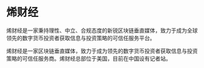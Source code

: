 # 

# 烯财经

烯财经是一家秉持理性、中立、合规态度的新锐区块链垂直媒体，致力于成为全球领先的数字货币投资者获取信息与投资策略的可信任服务平台。

烯财经是一家区块链垂直媒体，致力于成为领先的数字货币投资者获取信息与投资策略的可信任服务商。烯财经总部位于美国，目前在中国设有记者站。

